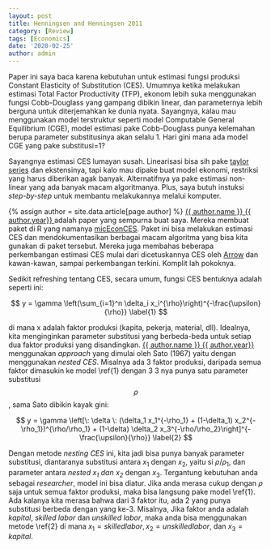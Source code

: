 ```yaml
---
layout: post
title: Henningsen and Henningsen 2011
category: [Review]
tags: [Economics]
date: '2020-02-25'
author: admin
---
```


Paper ini saya baca karena kebutuhan untuk estimasi fungsi produksi Constant Elasticity of Substitution (CES). Umumnya ketika melakukan estimasi Total Factor Productivity (TFP), ekonom lebih suka menggunakan fungsi Cobb-Douglass yang gampang dibikin linear, dan parameternya lebih berguna untuk diterjemahkan ke dunia nyata. Sayangnya, kalau mau menggunakan model terstruktur seperti model Computable General Equilibrium (CGE), model estimasi pake Cobb-Douglass punya kelemahan berupa parameter substitusinya akan selalu 1. Hari gini mana ada model CGE yang pake substitusi=1?

Sayangnya estimasi CES lumayan susah. Linearisasi bisa sih pake [taylor series](https://en.wikipedia.org/wiki/Taylor_series) dan ekstensinya, tapi kalo mau dipake buat model ekonomi, restriksi yang harus diberikan agak banyak. Alternatifnya ya pake estimasi non-linear yang ada banyak macam algoritmanya. Plus, saya butuh instuksi *step-by-step* untuk membantu melakukannya melalui komputer.

{% assign author = site.data.article[page.author] %}
<a rel="author"
  href="{{ author.link }}"
  title="{{ author.name }}">
    {{ author.name }} {{ author.year}}
</a> adalah paper yang sempurna buat saya. Mereka membuat paket di R yang namanya [micEconCES](https://cran.r-project.org/web/packages/micEconCES/index.html). Paket ini bisa melakukan estimasi CES dan mendokumentasikan berbagai macam algoritma yang bisa kita gunakan di paket tersebut. Mereka juga membahas beberapa perkembangan estimasi CES mulai dari dicetuskannya CES oleh [Arrow](https://en.wikipedia.org/wiki/Kenneth_Arrow) dan kawan-kawan, sampai perkembangan terkini. Komplit lah pokoknya.

Sedikit refreshing tentang CES, secara umum, fungsi CES bentuknya adalah seperti ini:

$$
y = \gamma \left(\sum_{i=1}^n \delta_i x_i^{\rho}\right)^{-\frac{\upsilon}{\rho}} \label{1}
$$

di mana x adalah faktor produksi (kapita, pekerja, material, dll). Idealnya, kita menginginkan parameter substitusi yang berbeda-beda untuk setiap dua faktor produksi yang disandingkan. <a rel="author"
  href="{{ author.link }}"
  title="{{ author.name }}">
    {{ author.name }} {{ author.year}}
</a> menggunakan *approach* yang dimulai oleh Sato (1967) yaitu dengan menggunakan *nested CES*. Misalnya ada 3 faktor produksi, daripada semua faktor dimasukin ke model \ref{1} dengan 3 3 nya punya satu parameter substitusi $$\rho$$, sama Sato dibikin kayak gini:

$$
y = \gamma \left[\: \delta \: (\delta_1 x_1^{-\rho_1} + (1-\delta_1) x_2^{-\rho_1})^{\rho/\rho_1} + (1-\delta) \delta_2 x_3^{-\rho/\rho_2}\right]^{-\frac{\upsilon}{\rho}} \label{2}
$$

Dengan metode *nesting CES* ini, kita jadi bisa punya banyak parameter substitusi, diantaranya substitusi antara $x_1$ dengan $x_2$, yaitu si ${\rho/\rho_1}$, dan parameter antara *nested $x_1$ dan $x_2$* dengan $x_3$. Tergantung kebutuhan anda sebagai *researcher*, model ini bisa diatur. Jika anda merasa cukup dengan $\rho$ saja untuk semua faktor produksi, maka bisa langsung pake model \ref{1}. Ada kalanya kita merasa bahwa dari 3 faktor itu, ada 2 yang punya substitusi berbeda dengan yang ke-3. Misalnya, Jika faktor anda adalah *kapital*, *skilled labor* dan *unskilled labor*, maka anda bisa menggunakan metode \ref{2} di mana $x_1=skilled labor, x_2=unskilled labor$, dan $x_3 = kapital$.



